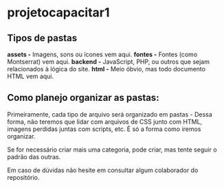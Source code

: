 # projetocapacitar1

## Tipos de pastas

**assets -** Imagens, sons ou ícones vem aqui.
**fontes -** Fontes (como Montserrat) vem aqui.
**backend -** JavaScript, PHP, ou outros que sejam relacionados à lógica do site.
**html -** Meio óbvio, mas todo documento HTML vem aqui.

## Como planejo organizar as pastas:

Primeiramente, cada tipo de arquivo será organizado em pastas - Dessa forma, não teremos que lidar com arquivos de CSS junto com HTML, imagens perdidas juntas com scripts, etc.
É só a forma como iremos organizar.

Se for necessário criar mais uma categoria, pode criar, mas tente seguir o padrão das outras.

Em caso de dúvidas não hesite em consultar algum colaborador do repositório.
